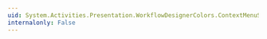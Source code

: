 ```yaml
---
uid: System.Activities.Presentation.WorkflowDesignerColors.ContextMenuSeparatorColorKey
internalonly: False
---
```

